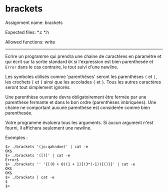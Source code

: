 # brackets

Assignment name: brackets

Expected files: *.c *.h

Allowed functions: write
***

Ecrire un programme qui prendra une chaine de caractères en paramètre et qui 
écrit sur la sortie standard ```OK``` si l'expression est bien parenthesée et 
```Error``` dans le cas contraire, le tout suivi d'une newline.

Les symboles utilisés comme 'parenthèses' seront les parenthèses ```(``` et ```)```, les
crochets ```[``` et ```]``` ainsi que les accolades ```{``` et ```}```. Tous les autres
caractères seront tout simplement ignorés.

Une parenthèse ouvrante devra obligatoirement être fermée par une parenthèse
fermante et dans le bon ordre (parenthèses imbriquées). Une chaine ne comportant
aucune parenthèse est considerée comme bien parenthesée.

Votre programme évaluera tous les arguments. Si aucun argument n'est fourni,
il affichera seulement une newline.

Exemples :
```
$> ./brackets '(jo:qahndoe)' | cat -e
OK$
$> ./brackets '([)]' | cat -e
Error$
$> ./brackets '' '{[(0 + 0)(1 + 1)](3*(-1)){()}}' | cat -e
OK$
OK$
$> ./brackets | cat -e
$
$>
```
